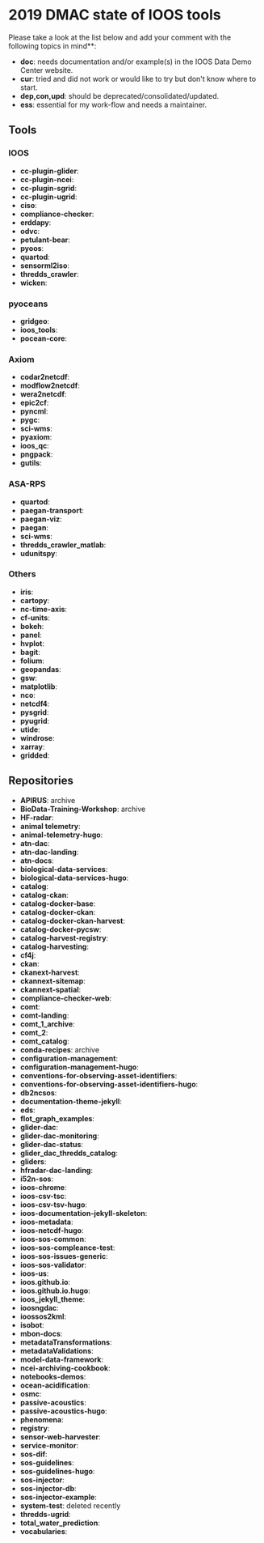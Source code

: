 # 2019 DMAC state of IOOS tools

Please take a look at the list below and add your comment with the following topics in mind**:

- **doc**: needs documentation and/or example(s) in the IOOS Data Demo Center website.
- **cur**: tried and did not work or would like to try but don't know where to start.
- **dep,con,upd**: should be deprecated/consolidated/updated.
- **ess**: essential for my work-flow and needs a maintainer.


## Tools

### IOOS

- **cc-plugin-glider**:
- **cc-plugin-ncei**:
- **cc-plugin-sgrid**:
- **cc-plugin-ugrid**:
- **ciso**:
- **compliance-checker**:
- **erddapy**:
- **odvc**:
- **petulant-bear**:
- **pyoos**:
- **quartod**:
- **sensorml2iso**:
- **thredds_crawler**:
- **wicken**:

### pyoceans

- **gridgeo**:
- **ioos_tools**:
- **pocean-core**:

### Axiom

- **codar2netcdf**:
- **modflow2netcdf**:
- **wera2netcdf**:
- **epic2cf**:
- **pyncml**:
- **pygc**:
- **sci-wms**:
- **pyaxiom**:
- **ioos_qc**:
- **pngpack**:
- **gutils**:

### ASA-RPS

- **quartod**:
- **paegan-transport**:
- **paegan-viz**:
- **paegan**:
- **sci-wms**:
- **thredds_crawler_matlab**:
- **udunitspy**:

### Others

- **iris**:
- **cartopy**:
- **nc-time-axis**:
- **cf-units**:
- **bokeh**:
- **panel**:
- **hvplot**:
- **bagit**:
- **folium**:
- **geopandas**:
- **gsw**:
- **matplotlib**:
- **nco**:
- **netcdf4**:
- **pysgrid**:
- **pyugrid**:
- **utide**:
- **windrose**:
- **xarray**:
- **gridded**:


## Repositories

- **APIRUS**: archive
- **BioData-Training-Workshop**: archive
- **HF-radar**:
- **animal telemetry**:
- **animal-telemetry-hugo**:
- **atn-dac**:
- **atn-dac-landing**:
- **atn-docs**:
- **biological-data-services**:
- **biological-data-services-hugo**:
- **catalog**:
- **catalog-ckan**:
- **catalog-docker-base**:
- **catalog-docker-ckan**:
- **catalog-docker-ckan-harvest**:
- **catalog-docker-pycsw**:
- **catalog-harvest-registry**:
- **catalog-harvesting**:
- **cf4j**:
- **ckan**:
- **ckanext-harvest**:
- **ckannext-sitemap**:
- **ckannext-spatial**:
- **compliance-checker-web**:
- **comt**:
- **comt-landing**:
- **comt_1_archive**:
- **comt_2**:
- **comt_catalog**:
- **conda-recipes**: archive
- **configuration-management**:
- **configuration-management-hugo**:
- **conventions-for-observing-asset-identifiers**:
- **conventions-for-observing-asset-identifiers-hugo**:
- **db2ncsos**:
- **documentation-theme-jekyll**:
- **eds**:
- **flot_graph_examples**:
- **glider-dac**:
- **glider-dac-monitoring**:
- **glider-dac-status**:
- **glider_dac_thredds_catalog**:
- **gliders**:
- **hfradar-dac-landing**:
- **i52n-sos**:
- **ioos-chrome**:
- **ioos-csv-tsc**:
- **ioos-csv-tsv-hugo**:
- **ioos-documentation-jekyll-skeleton**:
- **ioos-metadata**:
- **ioos-netcdf-hugo**:
- **ioos-sos-common**:
- **ioos-sos-compleance-test**:
- **ioos-sos-issues-generic**:
- **ioos-sos-validator**:
- **ioos-us**:
- **ioos.github.io**:
- **ioos.github.io.hugo**:
- **ioos_jekyll_theme**:
- **ioosngdac**:
- **ioossos2kml**:
- **isobot**:
- **mbon-docs**:
- **metadataTransformations**:
- **metadataValidations**:
- **model-data-framework**:
- **ncei-archiving-cookbook**:
- **notebooks-demos**:
- **ocean-acidification**:
- **osmc**:
- **passive-acoustics**:
- **passive-acoustics-hugo**:
- **phenomena**:
- **registry**:
- **sensor-web-harvester**:
- **service-monitor**:
- **sos-dif**:
- **sos-guidelines**:
- **sos-guidelines-hugo**:
- **sos-injector**:
- **sos-injector-db**:
- **sos-injector-example**:
- **system-test**: deleted recently
- **thredds-ugrid**:
- **total_water_prediction**:
- **vocabularies**: